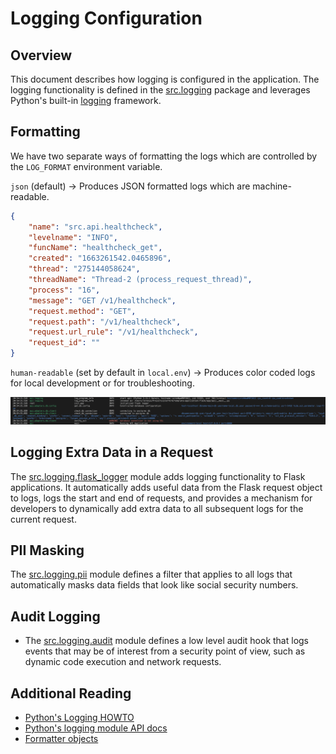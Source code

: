 # Logging Configuration

## Overview

This document describes how logging is configured in the application. The logging functionality is defined in the [src.logging](../../../api/src/logging/) package and leverages Python's built-in [logging](https://docs.python.org/3/library/logging.html) framework.

## Formatting

We have two separate ways of formatting the logs which are controlled by the `LOG_FORMAT` environment variable.

`json` (default) -> Produces JSON formatted logs which are machine-readable.

```json
{
    "name": "src.api.healthcheck",
    "levelname": "INFO",
    "funcName": "healthcheck_get",
    "created": "1663261542.0465896",
    "thread": "275144058624",
    "threadName": "Thread-2 (process_request_thread)",
    "process": "16",
    "message": "GET /v1/healthcheck",
    "request.method": "GET",
    "request.path": "/v1/healthcheck",
    "request.url_rule": "/v1/healthcheck",
    "request_id": ""
}
```

`human-readable` (set by default in `local.env`) -> Produces color coded logs for local development or for troubleshooting.

![Human readable logs](human-readable-logs.png)

## Logging Extra Data in a Request

The [src.logging.flask_logger](../../../api/src/logging/flask_logger.py) module adds logging functionality to Flask applications. It automatically adds useful data from the Flask request object to logs, logs the start and end of requests, and provides a mechanism for developers to dynamically add extra data to all subsequent logs for the current request.

## PII Masking

The [src.logging.pii](../../../api/src/logging/pii.py) module defines a filter that applies to all logs that automatically masks data fields that look like social security numbers.

## Audit Logging

* The [src.logging.audit](../../../api/src/logging/audit.py) module defines a low level audit hook that logs events that may be of interest from a security point of view, such as dynamic code execution and network requests.

## Additional Reading

* [Python's Logging HOWTO](https://docs.python.org/3/howto/logging.html#logging-basic-tutorial)
* [Python's logging module API docs](https://docs.python.org/3/library/logging.html)
* [Formatter objects](https://docs.python.org/3/library/logging.html#formatter-objects)
